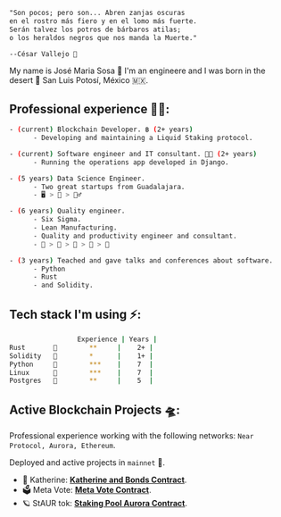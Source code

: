 ```txt
"Son pocos; pero son... Abren zanjas oscuras
en el rostro más fiero y en el lomo más fuerte.
Serán talvez los potros de bárbaros atilas;
o los heraldos negros que nos manda la Muerte."

--César Vallejo 👺
```

My name is José Maria Sosa 🦡 I'm an engineere and I was born in the desert 🌵 San Luis Potosí, México 🇲🇽.

## **Professional experience 🧑‍🚀:**

```sh
- (current) Blockchain Developer. ฿ (2+ years)
      - Developing and maintaining a Liquid Staking protocol. 

- (current) Software engineer and IT consultant. 👨‍💻 (2+ years)
      - Running the operations app developed in Django.

- (5 years) Data Science Engineer.
      - Two great startups from Guadalajara.
      - 🖥 > 🧰 > 👷‍♂️

- (6 years) Quality engineer.
      - Six Sigma.
      - Lean Manufacturing.
      - Quality and productivity engineer and consultant.
      - 🍫 > 🍓 > 🚎 > 🧮 > 🚚 

- (3 years) Teached and gave talks and conferences about software.
      - Python
      - Rust
      - and Solidity.
```

## **Tech stack** I'm using ⚡️:

```sh
                 Experience | Years |
Rust       🦀        **     |    2+ |
Solidity   🦄        *      |    1+ |
Python     🐍        ***    |    7  |
Linux      🐧        ***    |    7  |
Postgres   🐘        **     |    5  |
```

## **Active Blockchain Projects** 🛸:

Professional experience working with the following networks: `Near Protocol, Aurora, Ethereum`.

Deployed and active projects in `mainnet` 🐲.

- 🔹 Katherine: [**Katherine and Bonds Contract**](https://github.com/Narwallets/katherine-fundraising).
- 🗳 Meta Vote: [**Meta Vote Contract**](https://github.com/Meta-Pool/meta-vote-contracts).
- 🪐 StAUR tok: [**Staking Pool Aurora Contract**](https://github.com/Meta-Pool/staking-pool-aurora).

